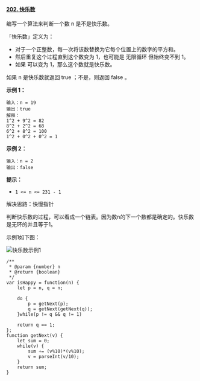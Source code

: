 #### [202. 快乐数](https://leetcode-cn.com/problems/happy-number/)

编写一个算法来判断一个数 n 是不是快乐数。

「快乐数」定义为：

- 对于一个正整数，每一次将该数替换为它每个位置上的数字的平方和。
- 然后重复这个过程直到这个数变为 1，也可能是 无限循环 但始终变不到 1。
- 如果 可以变为  1，那么这个数就是快乐数。

如果 n 是快乐数就返回 true ；不是，则返回 false 。

**示例 1：**

```
输入：n = 19
输出：true
解释：
1^2 + 9^2 = 82
8^2 + 2^2 = 68
6^2 + 8^2 = 100
1^2 + 0^2 + 0^2 = 1
```

**示例 2：**

```
输入：n = 2
输出：false
```

**提示：**

- `1 <= n <= 231 - 1`



解决思路：快慢指针

判断快乐数的过程，可以看成一个链表。因为数n的下一个数都是确定的。快乐数是无环的并且等于1。

示例1如下图：

![快乐数示例1](D:\myproject\frontend-studynotes\images\快乐数示例1.png)



```
/**
 * @param {number} n
 * @return {boolean}
 */
var isHappy = function(n) {
    let p = n, q = n;

    do {
        p = getNext(p);
        q = getNext(getNext(q));
    }while(p != q && q != 1)
    
    return q == 1;
};
function getNext(v) {
    let sum = 0;
    while(v) {
        sum += (v%10)*(v%10);
        v = parseInt(v/10);
    }
    return sum;
}
```

